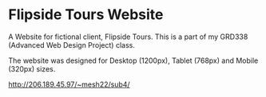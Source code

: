 # Flipside Tours Website
 A Website for fictional client, Flipside Tours. This is a part of my GRD338 (Advanced Web Design Project) class.

The website was designed for Desktop (1200px), Tablet (768px) and Mobile (320px) sizes.

http://206.189.45.97/~mesh22/sub4/
